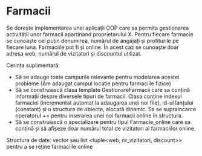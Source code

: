 # Farmacii

Se dorește implementarea unei aplicații OOP care sa permita gestionarea activității
unor farmacii apartinand proprietarului X. Pentru fiecare farmacie se cunoaște cel puțin
denumirea, numărul de angajați și profiturile pe fiecare luna. Farmaciile pot fi și online. În
acest caz se cunoaște doar adresa web, numărul de vizitatori și discountul utilizat.

Cerința suplimentară:
- Să se adauge toate campurile relevante pentru modelarea acestei probleme (Am adaugat campul locatie pentru farmaciile fizice)
- Să se construiască clasa template GestionareFarmacii care sa conțină informații despre
diversele tipuri de farmacii. Clasa conține indexul farmaciei (incrementat automat la
adaugarea unei noi file), id-ul lanțului (constant) și o structura de obiecte, alocată dinamic.
Sa se supraincarce operatorul += pentru inserarea unei noi farmacii online în structura.
- Să se construiască o specializare pentru tipul Farmacie_online care sa conțină și să afișeze
doar numărul total de vizitatori ai farmaciilor online.

Structura de date: vector sau list <tuple<web, nr_vizitatori, discount>> pentru a se reține farmaciile online

